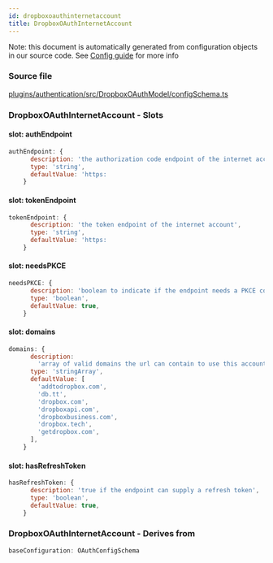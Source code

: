 ```yaml
---
id: dropboxoauthinternetaccount
title: DropboxOAuthInternetAccount
---
```


Note: this document is automatically generated from configuration objects in our
source code. See [Config guide](/docs/config_guide) for more info

### Source file

[plugins/authentication/src/DropboxOAuthModel/configSchema.ts](https://github.com/GMOD/jbrowse-components/blob/main/plugins/authentication/src/DropboxOAuthModel/configSchema.ts)

### DropboxOAuthInternetAccount - Slots

#### slot: authEndpoint

```js
authEndpoint: {
      description: 'the authorization code endpoint of the internet account',
      type: 'string',
      defaultValue: 'https:
    }
```

#### slot: tokenEndpoint

```js
tokenEndpoint: {
      description: 'the token endpoint of the internet account',
      type: 'string',
      defaultValue: 'https:
    }
```

#### slot: needsPKCE

```js
needsPKCE: {
      description: 'boolean to indicate if the endpoint needs a PKCE code',
      type: 'boolean',
      defaultValue: true,
    }
```

#### slot: domains

```js
domains: {
      description:
        'array of valid domains the url can contain to use this account',
      type: 'stringArray',
      defaultValue: [
        'addtodropbox.com',
        'db.tt',
        'dropbox.com',
        'dropboxapi.com',
        'dropboxbusiness.com',
        'dropbox.tech',
        'getdropbox.com',
      ],
    }
```

#### slot: hasRefreshToken

```js
hasRefreshToken: {
      description: 'true if the endpoint can supply a refresh token',
      type: 'boolean',
      defaultValue: true,
    }
```

### DropboxOAuthInternetAccount - Derives from

```js
baseConfiguration: OAuthConfigSchema
```
